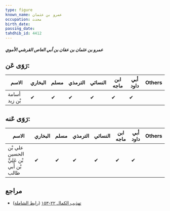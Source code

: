 ```yaml
---
type: figure
known_name: عمرو بن عثمان
occupation: محدث
birth_date:
passing_date:
tahdhib_id: 4412
---
```

##### عمرو بن عثمان بن عفان بن أبي العاص القرشي الأموي

## رَوَى عَن:
| الاسم         | البخاري | مسلم | الترمذي | النسائي | ابن ماجه | أبي داود | Others |
| ------------- | ------- | ---- | ------- | ------- | -------- | -------- | ------ |
| أسامة بْن زيد | ✔       | ✔    | ✔       | ✔       | ✔        | ✔        |        |
## رَوَى عَنه:
| الاسم                                    | البخاري | مسلم | الترمذي | النسائي | ابن ماجه | أبي داود | Others |
| ---------------------------------------- | ------- | ---- | ------- | ------- | -------- | -------- | ------ |
| علي بْن الحسين بْن عَلِيِّ بْن أَبي طالب | ✔       | ✔    | ✔       | ✔       | ✔        | ✔        |        |
## مراجع
- [تهذيب الكمال ٢٢-١٥٣](obsidian://open?vault=Tahdhib-al-Kamal&file=Figures/٤٤١٢-عمرو%20بن%20عثمان%20بن%20عفان%20بن%20أبي%20العاص%20القرشي%20الأموي) ([رابط الشاملة](https://shamela.ws/book/3722/11406))